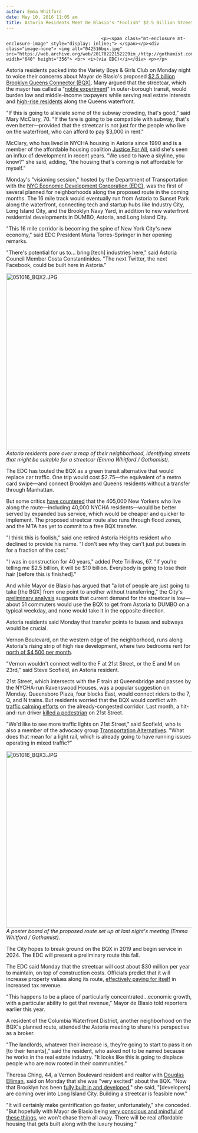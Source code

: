 ```yaml
---
author: Emma Whitford
date: May 10, 2016 11:05 am
title: Astoria Residents Meet De Blasio's "Foolish" $2.5 Billion Streetcar
---
```


	
										<p><span class="mt-enclosure mt-enclosure-image" style="display: inline;"> </span></p><div class="image-none"> <img alt="042516bqx.jpg" src="https://web.archive.org/web/20170222152229im_/http://gothamist.com/attachments/nyc_ewhitford/042516bqx.jpg" width="640" height="356"> <br> <i>(via EDC)</i></div> <p></p>

<p>Astoria residents packed into the Variety Boys &amp; Girls Club on Monday night to voice their concerns about Mayor de Blasio&apos;s proposed <a href="https://web.archive.org/web/20170222152229/http://gothamist.com/2016/02/04/streetcar_named_de_blasio.php">$2.5 billion Brooklyn Queens Connector (BQX)</a>. Many argued that the streetcar, which the mayor has called a &quot;<a href="https://web.archive.org/web/20170222152229/http://gothamist.com/2016/02/16/it_worked_for_north_haverbrook.php">noble experiment</a>&quot; in outer-borough transit, would burden low and middle-income taxpayers while serving real estate interests and <a href="https://web.archive.org/web/20170222152229/http://nypost.com/2014/11/19/a-new-development-rises-along-astorias-waterfront/">high-rise residents</a> along the Queens waterfront. </p>

<p>&quot;If this is going to alleviate some of the subway crowding, that&apos;s good,&quot; said Mary McClary, 70. &quot;If the fare is going to be compatible with subway, that&apos;s even better&#x2014;provided that the streetcar is not just for the people who live on the waterfront, who can afford to pay $3,000 in rent.&quot; </p>

<p>McClary, who has lived in NYCHA housing in Astoria since 1990 and is a member of the affordable housing coalition <a href="https://web.archive.org/web/20170222152229/http://thejusticeforallcoalition.blogspot.com/">Justice For All</a>, said she&apos;s seen an influx of development in recent years. &quot;We used to have a skyline, you know?&quot; she said, adding, &quot;the housing that&apos;s coming is not affordable for myself.&quot;</p>

<p>Monday&apos;s &quot;visioning session,&quot; hosted by the Department of Transportation with the <a href="https://web.archive.org/web/20170222152229/http://www.nycedc.com/">NYC Economic Development Corporation (EDC)</a>, was the first of several planned for neighborhoods along the proposed route in the coming months. The 16 mile track would eventually run from Astoria to Sunset Park along the waterfront, connecting tech and startup hubs like Industry City, Long Island City, and the Brooklyn Navy Yard, in addition to new waterfront residential developments in DUMBO, Astoria, and Long Island City. </p>

<p>&quot;This 16 mile corridor is becoming the spine of New York City&apos;s new economy,&quot; said EDC President Maria Torres-Springer in her opening remarks. </p>

<p>&quot;There&apos;s potential for us to... bring [tech] industries here,&quot; said Astoria Council Member Costa Constantinides. &quot;The next Twitter, the next Facebook, could be built here in Astoria.&quot; </p>

<p><span class="mt-enclosure mt-enclosure-image" style="display: inline;"> </span></p><div class="image-none"> <img alt="051016_BQX2.JPG" src="https://web.archive.org/web/20170222152229im_/http://gothamist.com/attachments/nyc_ewhitford/051016_BQX2.JPG" width="640" height="480"> <br> <i> Astoria residents pore over a map of their neighborhood, identifying streets that might be suitable for a streetcar (Emma Whitford / Gothamist). </i></div> <p></p>

<p>The EDC has touted the BQX as a green transit alternative that would replace car traffic. One trip would cost $2.75&#x2014;the equivalent of a metro card swipe&#x2014;and connect Brooklyn and Queens residents without a transfer through Manhattan. </p>

<p>But some critics <a href="https://web.archive.org/web/20170222152229/http://gothamist.com/2016/02/05/this_aint_shelbyville.php">have countered</a> that the 405,000 New Yorkers who live along the route&#x2014;including 40,000 NYCHA residents&#x2014;would be better served by expanded bus service, which would be cheaper and quicker to implement. The proposed streetcar route also runs through flood zones, and the MTA has yet to commit to a free BQX transfer. </p>

<p>&quot;I think this is foolish,&quot; said one retired Astoria Heights resident who declined to provide his name. &quot;I don&apos;t see why they can&apos;t just put buses in for a fraction of the cost.&quot; </p>

<p>&quot;I was in construction for 40 years,&quot; added Pete Triilivas, 67. &quot;If you&apos;re telling me $2.5 billion, it will be $10 billion. Everybody is going to lose their hair [before this is finished].&quot; </p>

<p>And while Mayor de Blasio has argued that &quot;a lot of people are just going to take [the BQX] from one point to another without transferring,&quot; the City&apos;s <a href="https://web.archive.org/web/20170222152229/http://gothamist.com/2016/04/25/streetcar_great_city_finds.php">preliminary analysis</a> suggests that current demand for the streetcar is low&#x2014;about 51 commuters would use the BQX to get from Astoria to DUMBO on a typical weekday, and none would take it in the opposite direction. </p>

<p>Astoria residents said Monday that transfer points to buses and subways would be crucial. </p>

<p>Vernon Boulevard, on the western edge of the neighborhood, runs along Astoria&apos;s rising strip of high rise development, where two bedrooms rent for <a href="https://web.archive.org/web/20170222152229/http://www.realtor.com/realestateandhomes-detail/3015-Vernon-Blvd-D8_Astoria_NY_11102_M40694-83946">north of $4,500 per month</a>. </p>

<p>&quot;Vernon wouldn&apos;t connect well to the F at 21st Street, or the E and M on 23rd,&quot; said Steve Scofield, an Astoria resident.</p>

<p>21st Street, which intersects with the F train at Queensbridge and passes by the NYCHA-run Ravenswood Houses, was a popular suggestion on Monday. Queensboro Plaza, four blocks East, would connect riders to the 7, Q, and N trains. But residents worried that the BQX would conflict with <a href="https://web.archive.org/web/20170222152229/https://www.transalt.org/getinvolved/neighborhood/queens/21st">traffic calming efforts</a> on the already-congested corridor. Last month, a hit-and-run driver <a href="https://web.archive.org/web/20170222152229/http://gothamist.com/2016/04/07/queens_hit_run_astoria.php">killed a pedestrian</a> on 21st Street.</p>

<p>&quot;We&apos;d like to see more traffic lights on 21st Street,&quot; said Scofield, who is also a member of the advocacy group <a href="https://web.archive.org/web/20170222152229/https://www.transalt.org/">Transportation Alternatives</a>. &quot;What does that mean for a light rail, which is already going to have running issues operating in mixed traffic?&quot; </p>

<p><span class="mt-enclosure mt-enclosure-image" style="display: inline;"> </span></p><div class="image-none"> <img alt="051016_BQX3.JPG" src="https://web.archive.org/web/20170222152229im_/http://gothamist.com/attachments/nyc_ewhitford/051016_BQX3.JPG" width="640" height="480"> <br> <i> A poster board of the proposed route set up at last night&apos;s meeting (Emma Whitford / Gothamist). </i></div> <p></p>

<p>The City hopes to break ground on the BQX in 2019 and begin service in 2024. The EDC will present a preliminary route this fall. </p>

<p>The EDC said Monday that the streetcar will cost about $30 million per year to maintain, on top of construction costs. Officials predict that it will increase property values along its route, <a href="https://web.archive.org/web/20170222152229/http://www.reuters.com/article/us-new-york-transportation-idUSKCN0VP28F">effectively paying for itself</a> in increased tax revenue. </p>

<p>&quot;This happens to be a place of particularly concentrated...economic growth, with a particular ability to get that revenue,&quot; Mayor de Blasio told reporters earlier this year.</p>

<p>A resident of the Columbia Waterfront District, another neighborhood on the BQX&apos;s planned route, attended the Astoria meeting to share his perspective as a broker. </p>

<p>&quot;The landlords, whatever their increase is, they&#x2019;re going to start to pass it on [to their tenants],&#x201D; said the resident, who asked not to be named because he works in the real estate industry. &quot;It looks like this is going to displace people who are now rooted in their communities.&quot; </p>

<p>Theresa Ching, 44, a Vernon Boulevard resident and realtor with <a href="https://web.archive.org/web/20170222152229/https://www.elliman.com/">Douglas Elliman</a>, said on Monday that she was &quot;very excited&quot; about the BQX. &quot;Now that Brooklyn has been <a href="https://web.archive.org/web/20170222152229/http://gothamist.com/tags/gentrification">fully built in and developed</a>,&quot; she said, &quot;[developers] are coming over into Long Island City. Building a streetcar is feasible now.&quot; </p>

<p>&quot;It will certainly make gentrification go faster, unfortunately,&quot; she conceded. &quot;But hopefully with Mayor de Blasio being <a href="https://web.archive.org/web/20170222152229/http://gothamist.com/2015/12/18/de_blasio_zoning_affordable.php">very conscious and mindful of these things</a>, we won&apos;t chase them all away. There will be real affordable housing that gets built along with the luxury housing.&quot;</p>					
										
									
				